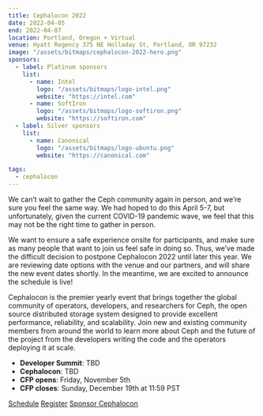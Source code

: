 ```yaml
---
title: Cephalocon 2022
date: 2022-04-05
end: 2022-04-07
location: Portland, Oregon + Virtual
venue: Hyatt Regency 375 NE Holladay St, Portland, OR 97232
image: "/assets/bitmaps/cephalocon-2022-hero.png"
sponsors:
  - label: Platinum sponsors
    list:
      - name: Intel
        logo: "/assets/bitmaps/logo-intel.png"
        website: "https://intel.com"
      - name: SoftIron
        logo: "/assets/bitmaps/logo-softiron.png"
        website: "https://softiron.com"
  - label: Silver sponsors
    list:
      - name: Canonical
        logo: "/assets/bitmaps/logo-ubuntu.png"
        website: "https://canonical.com"

tags:
  - cephalocon
---
```


We can’t wait to gather the Ceph community again in person, and we’re sure you feel the same way. We had hoped to do this April 5-7, but unfortunately, given the current COVID-19 pandemic wave, we feel that this may not be the right time to gather in person.

We want to ensure a safe experience onsite for participants, and make sure as many people that want to join us feel safe in doing so. Thus, we’ve made the difficult decision to postpone Cephalocon 2022 until later this year. We are reviewing date options with the venue and our partners, and will share the new event dates shortly. In the meantime, we are excited to announce the schedule is live!

Cephalocon is the premier yearly event that brings together the global community of operators, developers, and researchers for Ceph, the open source distributed storage system designed to provide excellent performance, reliability, and scalability. Join new and existing community members from around the world to learn more about Ceph and the future of the project from the developers writing the code and the operators deploying it at scale.

- **Developer Summit**: TBD
- **Cephalocon**: TBD
- **CFP opens**: Friday, November 5th
- **CFP closes**: Sunday, December 19th at 11:59 PST

<a class="button" href="https://ceph2022.sched.com/" rel="noreferrer noopener" target="_blank">Schedule</a>
<a class="button" href="https://events.linuxfoundation.org/cephalocon/register/" rel="noreferrer noopener" target="_blank">Register</a>
<a class="button" href="https://events.linuxfoundation.org/sponsor-ceph22" rel="noreferrer noopener" target="_blank">Sponsor Cephalocon</a>
